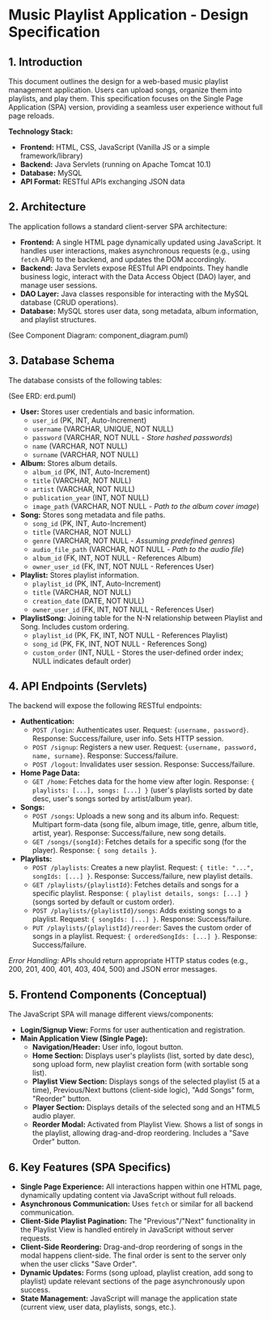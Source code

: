 # Music Playlist Application - Design Specification

## 1. Introduction

This document outlines the design for a web-based music playlist management application. Users can upload songs, organize them into playlists, and play them. This specification focuses on the Single Page Application (SPA) version, providing a seamless user experience without full page reloads.

**Technology Stack:**

* **Frontend:** HTML, CSS, JavaScript (Vanilla JS or a simple framework/library)
* **Backend:** Java Servlets (running on Apache Tomcat 10.1)
* **Database:** MySQL
* **API Format:** RESTful APIs exchanging JSON data

## 2. Architecture

The application follows a standard client-server SPA architecture:

* **Frontend:** A single HTML page dynamically updated using JavaScript. It handles user interactions, makes asynchronous requests (e.g., using `fetch` API) to the backend, and updates the DOM accordingly.
* **Backend:** Java Servlets expose RESTful API endpoints. They handle business logic, interact with the Data Access Object (DAO) layer, and manage user sessions.
* **DAO Layer:** Java classes responsible for interacting with the MySQL database (CRUD operations).
* **Database:** MySQL stores user data, song metadata, album information, and playlist structures.

(See Component Diagram: component_diagram.puml)

## 3. Database Schema

The database consists of the following tables:

(See ERD: erd.puml)

* **User:** Stores user credentials and basic information.
  * `user_id` (PK, INT, Auto-Increment)
  * `username` (VARCHAR, UNIQUE, NOT NULL)
  * `password` (VARCHAR, NOT NULL - *Store hashed passwords*)
  * `name` (VARCHAR, NOT NULL)
  * `surname` (VARCHAR, NOT NULL)
* **Album:** Stores album details.
  * `album_id` (PK, INT, Auto-Increment)
  * `title` (VARCHAR, NOT NULL)
  * `artist` (VARCHAR, NOT NULL)
  * `publication_year` (INT, NOT NULL)
  * `image_path` (VARCHAR, NOT NULL - *Path to the album cover image*)
* **Song:** Stores song metadata and file paths.
  * `song_id` (PK, INT, Auto-Increment)
  * `title` (VARCHAR, NOT NULL)
  * `genre` (VARCHAR, NOT NULL - *Assuming predefined genres*)
  * `audio_file_path` (VARCHAR, NOT NULL - *Path to the audio file*)
  * `album_id` (FK, INT, NOT NULL - References Album)
  * `owner_user_id` (FK, INT, NOT NULL - References User)
* **Playlist:** Stores playlist information.
  * `playlist_id` (PK, INT, Auto-Increment)
  * `title` (VARCHAR, NOT NULL)
  * `creation_date` (DATE, NOT NULL)
  * `owner_user_id` (FK, INT, NOT NULL - References User)
* **PlaylistSong:** Joining table for the N-N relationship between Playlist and Song. Includes custom ordering.
  * `playlist_id` (PK, FK, INT, NOT NULL - References Playlist)
  * `song_id` (PK, FK, INT, NOT NULL - References Song)
  * `custom_order` (INT, NULL - Stores the user-defined order index; NULL indicates default order)

## 4. API Endpoints (Servlets)

The backend will expose the following RESTful endpoints:

* **Authentication:**
  * `POST /login`: Authenticates user. Request: `{username, password}`. Response: Success/failure, user info. Sets HTTP session.
  * `POST /signup`: Registers a new user. Request: `{username, password, name, surname}`. Response: Success/failure.
  * `POST /logout`: Invalidates user session. Response: Success/failure.
* **Home Page Data:**
  * `GET /home`: Fetches data for the home view after login. Response: `{ playlists: [...], songs: [...] }` (user's playlists sorted by date desc, user's songs sorted by artist/album year).
* **Songs:**
  * `POST /songs`: Uploads a new song and its album info. Request: Multipart form-data (song file, album image, title, genre, album title, artist, year). Response: Success/failure, new song details.
  * `GET /songs/{songId}`: Fetches details for a specific song (for the player). Response: `{ song details }`.
* **Playlists:**
  * `POST /playlists`: Creates a new playlist. Request: `{ title: "...", songIds: [...] }`. Response: Success/failure, new playlist details.
  * `GET /playlists/{playlistId}`: Fetches details and songs for a specific playlist. Response: `{ playlist details, songs: [...] }` (songs sorted by default or custom order).
  * `POST /playlists/{playlistId}/songs`: Adds existing songs to a playlist. Request: `{ songIds: [...] }`. Response: Success/failure.
  * `PUT /playlists/{playlistId}/reorder`: Saves the custom order of songs in a playlist. Request: `{ orderedSongIds: [...] }`. Response: Success/failure.

*Error Handling:* APIs should return appropriate HTTP status codes (e.g., 200, 201, 400, 401, 403, 404, 500) and JSON error messages.

## 5. Frontend Components (Conceptual)

The JavaScript SPA will manage different views/components:

* **Login/Signup View:** Forms for user authentication and registration.
* **Main Application View (Single Page):**
  * **Navigation/Header:** User info, logout button.
  * **Home Section:** Displays user's playlists (list, sorted by date desc), song upload form, new playlist creation form (with sortable song list).
  * **Playlist View Section:** Displays songs of the selected playlist (5 at a time), Previous/Next buttons (client-side logic), "Add Songs" form, "Reorder" button.
  * **Player Section:** Displays details of the selected song and an HTML5 audio player.
  * **Reorder Modal:** Activated from Playlist View. Shows a list of songs in the playlist, allowing drag-and-drop reordering. Includes a "Save Order" button.

## 6. Key Features (SPA Specifics)

* **Single Page Experience:** All interactions happen within one HTML page, dynamically updating content via JavaScript without full reloads.
* **Asynchronous Communication:** Uses `fetch` or similar for all backend communication.
* **Client-Side Playlist Pagination:** The "Previous"/"Next" functionality in the Playlist View is handled entirely in JavaScript without server requests.
* **Client-Side Reordering:** Drag-and-drop reordering of songs in the modal happens client-side. The final order is sent to the server only when the user clicks "Save Order".
* **Dynamic Updates:** Forms (song upload, playlist creation, add song to playlist) update relevant sections of the page asynchronously upon success.
* **State Management:** JavaScript will manage the application state (current view, user data, playlists, songs, etc.).
